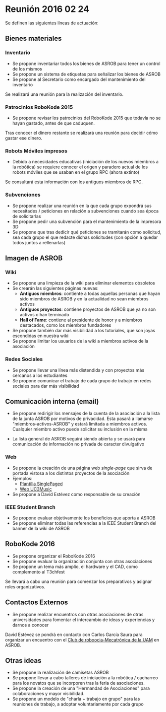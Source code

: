 # Reunión 2016 02 24

Se definen las siguientes líneas de actuación:

## Bienes materiales

### Inventario

* Se propone inventariar todos los bienes de ASROB para tener un control de los mismos
* Se propone un sistema de etiquetas para señalizar los bienes de ASROB
* Se propone al Secretario como encargado del mantenimiento del inventario

Se realizará una reunión para la realización del inventario.

### Patrocinios RoboKode 2015

* Se propone revisar los patrocinios del RoboKode 2015 que todavía no se hayan gastado, antes de que caduquen.

Tras conocer el dinero restante se realizará una reunión para decidir cómo gastar ese dinero.

### Robots Móviles impresos

* Debido a necesidades educativas (iniciación de los nuevos miembros a la robótica) se requiere conocer el origen y paradero actual de los robots móviles que se usaban en el grupo RPC (ahora extinto)

Se consultará esta información con los antiguos miembros de RPC.

### Subvenciones

* Se propone realizar una reunión en la que cada grupo expondrá sus necesitades / peticiones en relación a subvenciones cuando sea época de solicitarlas
* Se propone pedir una subvención para el mantenimiento de la impresora 3D
* Se propone que tras dedicir qué peticiones se tramitarán como solicitud, sea cada grupo el que redacte dichas solicitudes (con opción a quedar todos juntos a rellenarlas)

## Imagen de ASROB

### Wiki

* Se propone una limpieza de la wiki para eliminar elementos obsoletos
* Se crearán las siguientes páginas nuevas:
    *  **Antiguos miembros**: contiente a todas aquellas personas que hayan sido miembros de ASROB y en la actualidad no sean miembros activos
    *  **Antiguos proyectos**: contiene proyectos de ASROB que ya no son activos o han terminado
    *  **Hall of Fame**: contiene al presidente de honor y a miembros destacados, como los miembros fundadores
* Se propone también dar más visibilidad a los tutoriales, que son joyas escondidas en nuestra wiki
* Se propone limitar los usuarios de la wiki a miembros activos de la asociación

### Redes Sociales

* Se propone llevar una línea más distendida y con proyectos más cercanos a los estudiantes
* Se propone comunicar el trabajo de cada grupo de trabajo en redes sociales para dar más visibilidad

## Comunicación interna (email)

* Se propone redirigir los mensajes de la cuenta de la asociación a la lista de la junta ASROB por motivos de privacidad. Esta pasará a llamarse "miembros-activos-ASROB" y estará limitada a miembros activos. Cualquier miembro activo puede solicitar su inclusión en la misma

* La lista general de ASROB seguirá siendo abierta y se usará para comunicación de información no privada de caracter divulgativo

### Web

* Se propone la creación de una página web *single-page* que sirva de portada vistosa a los distintos proyectos de la asociación
* Ejemplos:
    * [Plantilla SinglePaged](http://t413.com/SinglePaged/)
    * [Web UC3Music](http://uc3music.github.io/)
* Se propone a David Estévez como responsable de su creación

### IEEE Student Branch

* Se propone evaluar objetivamente los beneficios que aporta a ASROB
* Se propone eliminar todas las referencias a la IEEE Student Branch del banner de la wiki de ASROB

## RoboKode 2016

* Se propone organizar el RoboKode 2016
* Se propone evaluar la organización conjunta con otras asociaciones
* Se propone un tema más amplio, el hardware y el CAD, como complemento al T3chfest


Se llevará a cabo una reunión para comenzar los preparativos y asignar roles organizativos.

## Contactos Externos

* Se propone realizar encuentros con otras asociaciones de otras universidades para fomentar el intercambio de ideas y experiencias y darnos a conocer

David Estévez se pondrá en contacto con Carlos García Saura para organizar un encuentro con el [Club de roboocia-Mecatrónica de la UAM](http://crm-uam.github.io/) en ASROB.

## Otras ideas
* Se propone la realización de camisetas ASROB
* Se propone llevar a cabo talleres de iniciación a la robótica / cacharreo para los novatos que se incorporen tras la feria de asociaciones.
* Se propone la creación de una "Hermandad de Asociaciones" para colaboraciones y mayor visibilidad.
* Se propone un modelo de "charla + trabajo en grupo" para las reuniones de trabajo, a adoptar voluntariamente por cada grupo